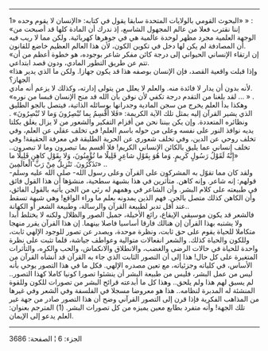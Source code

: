 ------------------------------------------------------------------------

البحوث القومي بالولايات المتحدة سابقا يقول في كتابه: «الإنسان لا يقوم
وحده «1» » :  
«إننا نقترب فعلا من عالم المجهول الشاسع، إذ ندرك أن المادة كلها قد أصبحت
من الوجهة العلمية مجرد مظهر لوحدة عالمية هي في جوهرها كهربائية. ولكن مما
لا ريب فيه أن المصادفة لم يكن لها دخل في تكوين الكون، لأن هذا العالم
العظيم خاضع للقانون.  
«إن ارتقاء الإنساني الحيواني إلى درجة كائن مفكر شاعر بوجوده، هو خطوة
أعظم من أن تتم عن طريق التطور المادي، ودون قصد ابتداعي.  
«وإذا قبلت واقعية القصد، فإن الإنسان بوصفه هذا قد يكون جهازا. ولكن ما
الذي يدير هذا الجهاز؟  
لأنه بدون أن يدار لا فائدة منه. والعلم لا يعلل من يتولى إدارته، وكذلك لا
يزعم أنه مادي.  
«لقد بلغنا من التقدم درجة تكفي لأن نوقن بأن الله قد منح الإنسان قبسا من
نوره ... » .  
وهكذا بدأ العلم يخرج من سجن المادية وجدرانها بوسائله الذاتية، فيتصل
بالجو الطليق الذي يشير القرآن إليه بمثل تلك الآية الكريمة: «فَلا أُقْسِمُ بِما
تُبْصِرُونَ وَما لا تُبْصِرُونَ» . ونظائره المتعددة. وإن يكن بيننا نحن من أقزام
التفكير والشعور من لا يزال يغلق بكلتا يديه نوافذ النور على نفسه وعلى من
حوله باسم العلم! في تخلف عقلي عن العلم، وفي تخلف روحي عن الدين، وفي تخلف
شعوري عن الحرية الطليقة في معرفة الحقيقة! وفي تخلف إنساني عما يليق
بالكائن الإنساني الكريم! فلا أقسم بما تبصرون وما لا تبصرون.. «إِنَّهُ لَقَوْلُ
رَسُولٍ كَرِيمٍ. وَما هُوَ بِقَوْلِ شاعِرٍ قَلِيلًا ما تُؤْمِنُونَ، وَلا بِقَوْلِ كاهِنٍ قَلِيلًا ما
تَذَكَّرُونَ. تَنْزِيلٌ مِنْ رَبِّ الْعالَمِينَ» ..  
ولقد كان مما تقوّل به المشركون على القرآن وعلى رسول الله- صلى الله عليه
وسلم- قولهم: إنه شاعر. وإنه كاهن. متأثرين في هذا بشبهة سطحية، منشؤها أن
هذا القول فائق في طبيعته على كلام البشر. وأن الشاعر في وهمهم له رئي من
الجن يأتيه بالقول الفائق، وأن الكاهن كذلك متصل بالجن. فهم الذين يمدونه
بعلم ما وراء الواقع! وهي شبهة تسقط عند أقل تدبر لطبيعة القرآن والرسالة،
وطبيعة الشعر أو الكهانة..  
فالشعر قد يكون موسيقي الإيقاع، رائع الأخيلة، جميل الصور والظلال ولكنه لا
يختلط أبدا ولا يشتبه بهذا القرآن إن هنالك فارقا أساسيا فاصلا بينهما. إن
هذا القرآن يقرر منهجا متكاملا للحياة يقوم على حق ثابت، ونظرة موحدة،
ويصدر عن تصور للوجود الإلهي ثابت، وللكون والحياة كذلك. والشعر انفعالات
متوالية وعواطف جياشة، قلما تثبت على نظرة واحدة للحياة في حالات الرضى
والغضب، والانطلاق والانكماش، والحب والكره، والتأثرات المتغيرة على كل
حال! هذا إلى أن التصور الثابت الذي جاء به القرآن قد أنشأه القرآن من
الأساس، في كلياته وجزئياته، مع تعين مصدره الإلهي. فكل ما في هذا التصور
يوحي بأنه ليس من عمل البشر، فليس من طبيعة البشر أن ينشئوا تصورا كونيا
كاملا كهذا التصور.. لم يسبق لهم هذا ولم يلحق.. وهذا كل ما أبدعته قرائح
البشر من تصورات للكون وللقوة المنشئة له المدبرة لنظامه.. هذا هو معروضا
مسجلا في الفلسفة وفي الشعر وفي غيرها من المذاهب الفكرية فإذا قرن إلى
التصور القرآني وضح أن هذا التصور صادر من جهة غير تلك الجهة! وأنه متفرد
بطابع معين يميزه من كل تصورات البشر. (1) المترجم بعنوان: العلم يدعو إلى
الإيمان.

------------------------------------------------------------------------

الجزء: 6 ¦ الصفحة: 3686
